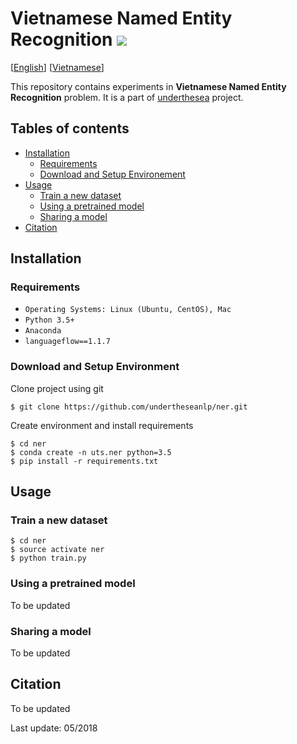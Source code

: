 # Vietnamese Named Entity Recognition ![](https://img.shields.io/badge/F1-88.6%25-red.svg)

[[English](README.md)] [[Vietnamese](README.vi.md)]

This repository contains experiments in **Vietnamese Named Entity Recognition** problem. It is a part of [underthesea](https://github.com/magizbox/underthesea) project.

## Tables of contents

* [Installation](#installation)
  * [Requirements](#requirements)
  * [Download and Setup Environement](#download-and-setup-environment)
* [Usage](#usage)
  * [Train a new dataset](#train-a-new-dataset)
  * [Using a pretrained model](#using-a-pretrained-model)
  * [Sharing a model](#sharing-a-model)
* [Citation](#citation)

## Installation

### Requirements

* `Operating Systems: Linux (Ubuntu, CentOS), Mac`
* `Python 3.5+`
* `Anaconda`
* `languageflow==1.1.7`

### Download and Setup Environment

Clone project using git

```
$ git clone https://github.com/undertheseanlp/ner.git
```

Create environment and install requirements

```
$ cd ner
$ conda create -n uts.ner python=3.5
$ pip install -r requirements.txt
```

## Usage

### Train a new dataset

```
$ cd ner
$ source activate ner
$ python train.py
```

### Using a pretrained model

To be updated

### Sharing a model

To be updated

## Citation

To be updated

Last update: 05/2018
